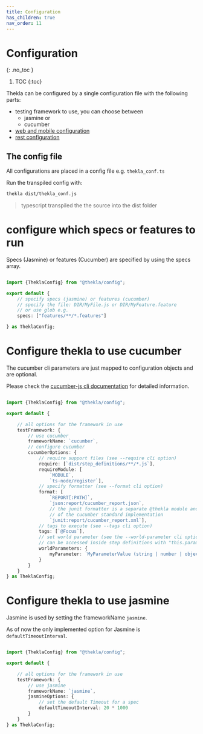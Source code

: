 ```yaml
---
title: Configuration
has_children: true
nav_order: 11
---
```


# Configuration
{: .no_toc }

1. TOC
{:toc}

Thekla can be configured by a single configuration file with the following parts:

- testing framework to use, you can choose between
    - jasmine or
    - cucumber
- [web and mobile configuration](docs/features/web_and_mobile/CONFIGURATION.md)
- [rest configuration](docs/features/rest/CONFIGURATION.md)

## The config file

All configurations are placed in a config file e.g. ``thekla_conf.ts``

Run the transpiled config with:

````bash
thekla dist/thekla_conf.js
````

> typescript transpiled the the source into the dist folder

# configure which specs or features to run

Specs (Jasmine) or features (Cucumber) are specified by using the specs array.

````typescript

import {TheklaConfig} from "@thekla/config";

export default {
    // specify specs (jasmine) or features (cucumber)
    // specify the file: DIR/MyFile.js or DIR/MyFeature.feature
    // or use glob e.g.
    specs: ["features/**/*.features"]

} as TheklaConfig;

````

# Configure thekla to use cucumber

The cucumber cli parameters are just mapped to configuration objects and are optional.

Please check the [cucumber-js cli documentation]((https://github.com/cucumber/cucumber-js/blob/master/docs/cli.md))
for detailed information.

````typescript

import {TheklaConfig} from "@thekla/config";

export default {

    // all options for the framework in use
    testFramework: {
        // use cucumber
        frameworkName: `cucumber`,
        // configure cucumber                       
        cucumberOptions: {     
            // require support files (see --require cli option)                            
            require: [`dist/step_definitions/**/*.js`],
            requireModule: [
                `MODULE`, 
                `ts-node/register`],
            // specify formatter (see --format cli option)
            format: [
                `REPORT[:PATH]`,
                `json:report/cucumber_report.json`,
                // the junit formatter is a separate @thekla module and not part
                // of the cucumber standard implementation
                `junit:report/cucumber_report.xml`],
            // tags to execute (see --tags cli option)
            tags: [`@Focus`],
            // set world parameter (see the --world-parameter cli option)
            // can be accessed inside step definitions with "this.parameter"
            worldParameters: {
                myParameter: `MyParameterValue (string | number | object | array etc.)`
            }
        }
    }
} as TheklaConfig;

````

# Configure thekla to use jasmine

Jasmine is used by setting the frameworkName ``jasmine``.

As of now the only implemented option for Jasmine is ``defaultTimeoutInterval``.

````typescript

import {TheklaConfig} from "@thekla/config";

export default {

    // all options for the framework in use
    testFramework: {
        // use jasmine
        frameworkName: `jasmine`,
        jasmineOptions: {
            // set the default Timeout for a spec
            defaultTimeoutInterval: 20 * 1000
        }
    }
} as TheklaConfig;

````
